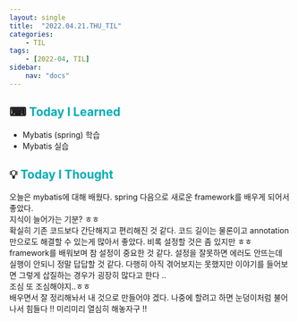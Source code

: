 ```yaml
---
layout: single
title:  "2022.04.21.THU_TIL"
categories: 
    - TIL
tags: 
    - [2022-04, TIL]
sidebar:
    nav: "docs"
---
```



## ⌨ <a style="color:#00adb5">Today I Learned</a>
- Mybatis (spring) 학습
- Mybatis 실습


## 💡 <a style="color:#00adb5">Today I Thought</a>
오늘은 mybatis에 대해 배웠다. spring 다음으로 새로운 framework를 배우게 되어서 좋았다.<br>
지식이 늘어가는 기분? ㅎㅎ <br>
확실히 기존 코드보다 간단해지고 편리해진 것 같다. 코드 길이는 물론이고 annotation만으로도 해결할 수 있는게 많아서 좋았다. 비록 설정할 것은 좀 있지만 ㅎㅎ<br>
framework를 배워보며 참 설정이 중요한 것 같다. 설정을 잘못하면 에러도 안뜨는데 실행이 안되니 정말 답답할 것 같다. 다행히 아직 겪어보지는 못했지만 이야기를 들어보면 그렇게 삽질하는 경우가 굉장히 많다고 한다 .. <br>
조심 또 조심해야지..ㅎㅎ<br>
배우면서 잘 정리해놔서 내 것으로 만들어야 겠다. 나중에 할려고 하면 눈덩이처럼 불어나서 힘들다 !! 미리미리 열심히 해놓자구 !! <br>
